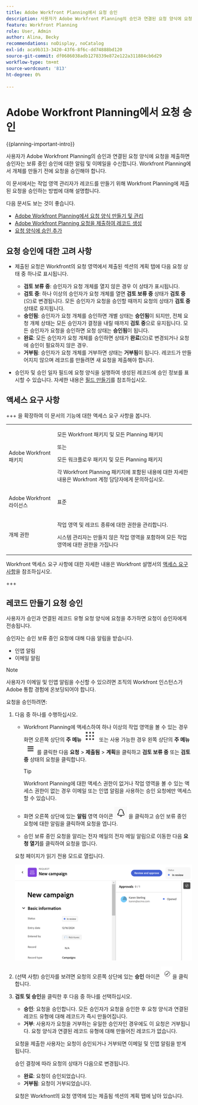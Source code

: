 ```yaml
---
title: Adobe Workfront Planning에서 요청 승인
description: 사용자가 Adobe Workfront Planning의 승인과 연결된 요청 양식에 요청을 제출하면 승인자는 보류 중인 승인에 대한 알림 및 이메일을 수신합니다. Workfront Planning에서 개체를 만들기 전에 요청을 승인해야 합니다.
feature: Workfront Planning
role: User, Admin
author: Alina, Becky
recommendations: noDisplay, noCatalog
exl-id: aca9b313-3420-43f6-8f6c-dd74888bd120
source-git-commit: df0686038adb1278339e872e122a311884cb6d29
workflow-type: tm+mt
source-wordcount: '813'
ht-degree: 0%

---
```


# Adobe Workfront Planning에서 요청 승인

<!--take Preview and Production references at Production time-->

<!-- do you need to add that only workspace owners can view the Submitted/ Planning tab?? - asking team in slack-->

<!--<span class="preview">The highlighted information on this page refers to functionality not yet generally available. It is available only in the Preview environment for all customers. After the monthly releases to Production, the same features are also available in the Production environment for customers who enabled fast releases. </span>   

<span class="preview">For information about fast releases, see [Enable or disable fast releases for your organization](/help/quicksilver/administration-and-setup/set-up-workfront/configure-system-defaults/enable-fast-release-process.md). </span>-->

{{planning-important-intro}}

사용자가 Adobe Workfront Planning의 승인과 연결된 요청 양식에 요청을 제출하면 승인자는 보류 중인 승인에 대한 알림 및 이메일을 수신합니다. Workfront Planning에서 개체를 만들기 전에 요청을 승인해야 합니다.

이 문서에서는 작업 영역 관리자가 레코드를 만들기 위해 Workfront Planning에 제출된 요청을 승인하는 방법에 대해 설명합니다.

다음 문서도 보는 것이 좋습니다.

* [Adobe Workfront Planning에서 요청 양식 만들기 및 관리](/help/quicksilver/planning/requests/create-request-form.md)
* [Adobe Workfront Planning 요청을 제출하여 레코드 생성](/help/quicksilver/planning/requests/submit-requests.md)
* [요청 양식에 승인 추가](/help/quicksilver/planning/requests/add-approval-to-request-form.md)

## 요청 승인에 대한 고려 사항

* 제출된 요청은 Workfront의 요청 영역에서 제출된 섹션의 계획 탭에 다음 요청 상태 중 하나로 표시됩니다.

   * **검토 보류 중**: 승인자가 요청 개체를 열지 않은 경우 이 상태가 표시됩니다.
   * **검토 중**: 하나 이상의 승인자가 요청 개체를 열면 **검토 보류 중** 상태가 **검토 중**(으)로 변경됩니다. 모든 승인자가 요청을 승인할 때까지 요청의 상태가 **검토 중** 상태로 유지됩니다.
   * **승인됨**: 승인자가 요청 개체를 승인하면 개별 상태는 **승인됨**&#x200B;이 되지만, 전체 요청 개체 상태는 모든 승인자가 결정을 내릴 때까지 **검토 중**&#x200B;으로 유지됩니다. 모든 승인자가 요청을 승인하면 요청 상태는 **승인됨**&#x200B;이 됩니다.
   * **완료**: 모든 승인자가 요청 개체를 승인하면 상태가 **완료**(으)로 변경되거나 요청에 승인이 필요하지 않은 경우.
   * **거부됨**: 승인자가 요청 개체를 거부하면 상태는 **거부됨**&#x200B;이 됩니다. 레코드가 만들어지지 않으며 레코드를 만들려면 새 요청을 제출해야 합니다.

* 승인자 및 승인 일자 필드에 요청 양식을 실행하여 생성된 레코드에 승인 정보를 표시할 수 있습니다. 자세한 내용은 [필드 만들기](/help/quicksilver/planning/fields/create-fields.md)를 참조하십시오.

## 액세스 요구 사항

+++ 을 확장하여 이 문서의 기능에 대한 액세스 요구 사항을 봅니다. 

<table style="table-layout:auto"> 
<col> 
</col> 
<col> 
</col> 
<tbody> 
<tr> 
   <td role="rowheader"><p>Adobe Workfront 패키지</p></td> 
   <td> 
<p>모든 Workfront 패키지 및 모든 Planning 패키지</p>
또는
<p>모든 워크플로우 패키지 및 모든 Planning 패키지</p>
<p>각 Workfront Planning 패키지에 포함된 내용에 대한 자세한 내용은 Workfront 계정 담당자에게 문의하십시오.</p>
   </td> </tr>

</tr> 
  <tr> 
   <td role="rowheader"><p>Adobe Workfront 라이선스</p></td> 
   <td><p>표준</p> 
  </td> 
  </tr> 
  <tr> 
   <td role="rowheader"><p>개체 권한</p></td> 
   <td>   <p>작업 영역 및 레코드 종류</a>에 대한 권한을 관리합니다. </p>  
   <p>시스템 관리자는 만들지 않은 작업 영역을 포함하여 모든 작업 영역에 대한 권한을 가집니다</p>  </td> 
  </tr>  
</tbody> 
</table>

Workfront 액세스 요구 사항에 대한 자세한 내용은 Workfront 설명서의 [액세스 요구 사항](/help/quicksilver/administration-and-setup/add-users/access-levels-and-object-permissions/access-level-requirements-in-documentation.md)을 참조하십시오.

+++

## 레코드 만들기 요청 승인

사용자가 승인과 연결된 레코드 유형 요청 양식에 요청을 추가하면 요청이 승인자에게 전송됩니다.

승인자는 승인 보류 중인 요청에 대해 다음 알림을 받습니다.

* 인앱 알림
* 이메일 알림

>[!NOTE]
>
>사용자가 이메일 및 인앱 알림을 수신할 수 있으려면 조직의 Workfront 인스턴스가 Adobe 통합 경험에 온보딩되어야 합니다.

요청을 승인하려면:

1. 다음 중 하나를 수행하십시오.

   * Workfront Planning에 액세스하여 하나 이상의 작업 영역을 볼 수 있는 경우 화면 오른쪽 상단의 **주 메뉴** ![점 주 메뉴](assets/dots-menu.png) 또는 사용 가능한 경우 왼쪽 상단의 **주 메뉴** ![선 주 메뉴](assets/lines-menu.png)를 클릭한 다음 **요청** > **제출됨** > **계획**&#x200B;을 클릭하고 **검토 보류 중** 또는 **검토 중** 상태의 요청을 클릭합니다.

     >[!TIP]
     >
     >Workfront Planning에 대한 액세스 권한이 없거나 작업 영역을 볼 수 있는 액세스 권한이 없는 경우 이메일 또는 인앱 알림을 사용하는 승인 요청에만 액세스할 수 있습니다.

   * 화면 오른쪽 상단에 있는 **알림** 영역 아이콘 ![통합 셸의 알림 영역 아이콘](assets/notifications-area-icon-unified-shell.png)을 클릭하고 승인 보류 중인 요청에 대한 알림을 클릭하여 요청을 엽니다.
   * 승인 보류 중인 요청을 알리는 전자 메일의 전자 메일 알림으로 이동한 다음 **요청 열기**&#x200B;를 클릭하여 요청을 엽니다. <!--add the name of the button here, from the email-->

   요청 페이지가 읽기 전용 모드로 열립니다.

   ![검토 상태의 읽기 전용 요청 페이지](assets/read-only-reqeust-page-in-review-status.png)

1. (선택 사항) 승인자를 보려면 요청의 오른쪽 상단에 있는 **승인** 아이콘 ![승인 아이콘](assets/approvals-icon.png)을 클릭합니다.
1. **검토 및 승인**&#x200B;을 클릭한 후 다음 중 하나를 선택하십시오.

   * **승인**: 요청을 승인합니다. 모든 승인자가 요청을 승인한 후 요청 양식과 연결된 레코드 유형에 대해 레코드가 즉시 만들어집니다.
   * **거부**: 사용자가 요청을 거부하는 유일한 승인자인 경우에도 이 요청은 거부됩니다. 요청 양식과 연결된 레코드 유형에 대해 만들어진 레코드가 없습니다.

   요청을 제출한 사용자는 요청이 승인되거나 거부되면 이메일 및 인앱 알림을 받게 됩니다.

   승인 결정에 따라 요청의 상태가 다음으로 변경됩니다.

   * **완료**: 요청이 승인되었습니다.
   * **거부됨**: 요청이 거부되었습니다.

   요청은 Workfront의 요청 영역에 있는 제출됨 섹션의 계획 탭에 남아 있습니다.
